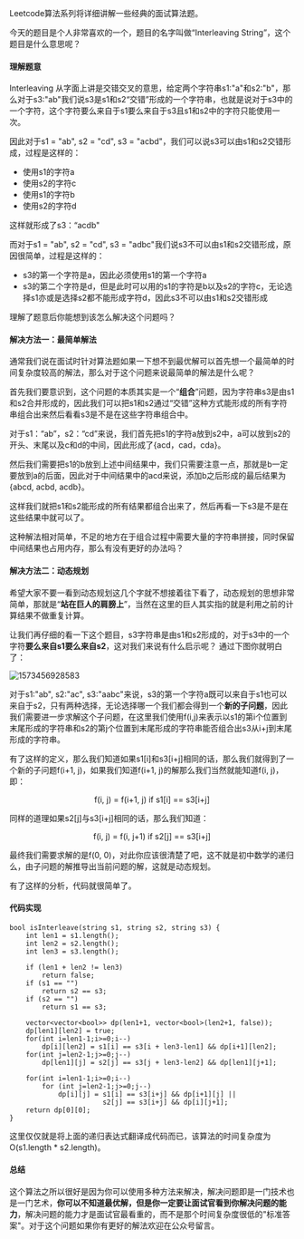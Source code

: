 Leetcode算法系列将详细讲解一些经典的面试算法题。

今天的题目是个人非常喜欢的一个，题目的名字叫做“Interleaving String”，这个题目是什么意思呢？



#### 理解题意

Interleaving 从字面上讲是交错交叉的意思，给定两个字符串s1:"a"和s2:"b"，那么对于s3:"ab"我们说s3是s1和s2“交错”形成的一个字符串，也就是说对于s3中的一个字符，这个字符要么来自于s1要么来自于s3且s1和s2中的字符只能使用一次。

因此对于s1 = "ab", s2 = "cd", s3 = "acbd"，我们可以说s3可以由s1和s2交错形成，过程是这样的：

* 使用s1的字符a
* 使用s2的字符c
* 使用s1的字符b
* 使用s2的字符d

这样就形成了s3：“acdb"

而对于s1 = "ab", s2 = "cd", s3 = "adbc"我们说s3不可以由s1和s2交错形成，原因很简单，过程是这样的：

* s3的第一个字符是a，因此必须使用s1的第一个字符a
* s3的第二个字符是d，但是此时可以用的s1的字符是b以及s2的字符c，无论选择s1亦或是选择s2都不能形成字符d，因此s3不可以由s1和s2交错形成

理解了题意后你能想到该怎么解决这个问题吗？



#### 解决方法一：最简单解法

通常我们说在面试时针对算法题如果一下想不到最优解可以首先想一个最简单的时间复杂度较高的解法，那么对于这个问题来说最简单的解法是什么呢？

首先我们要意识到，这个问题的本质其实是一个“**组合**”问题，因为字符串s3是由s1和s2合并形成的，因此我们可以把s1和s2通过“交错”这种方式能形成的所有字符串组合出来然后看看s3是不是在这些字符串组合中。

对于s1：“ab”，s2：“cd”来说，我们首先把s1的字符a放到s2中，a可以放到s2的开头、末尾以及c和d的中间，因此形成了{acd，cad，cda}。

然后我们需要把s1的b放到上述中间结果中，我们只需要注意一点，那就是b一定要放到a的后面，因此对于中间结果中的acd来说，添加b之后形成的最后结果为{abcd, acbd, acdb}。

这样我们就把s1和s2能形成的所有结果都组合出来了，然后再看一下s3是不是在这些结果中就可以了。

这种解法相对简单，不足的地方在于组合过程中需要大量的字符串拼接，同时保留中间结果也占用内存，那么有没有更好的办法吗？



#### 解决方法二：动态规划

希望大家不要一看到动态规划这几个字就不想接着往下看了，动态规划的思想非常简单，那就是“**站在巨人的肩膀上**”，当然在这里的巨人其实指的就是利用之前的计算结果不做重复计算。

让我们再仔细的看一下这个题目，s3字符串是由s1和s2形成的，对于s3中的一个字符**要么来自s1要么来自s2**，这对我们来说有什么启示呢？  通过下图你就明白了：

![1573456928583](../图片/1573456928583.png)

对于s1:"ab", s2:"ac", s3:"aabc"来说，s3的第一个字符a既可以来自于s1也可以来自于s2，只有两种选择，无论选择哪一个我们都会得到一个**新的子问题**，因此我们需要进一步求解这个子问题，在这里我们使用f(i,j)来表示以s1的第i个位置到末尾形成的字符串和s2的第j个位置到末尾形成的字符串能否组合出s3从i+j到末尾形成的字符串。

有了这样的定义，那么我们知道如果s1[i]和s3[i+j]相同的话，那么我们就得到了一个新的子问题f(i+1, j)，如果我们知道f(i+1, j)的解那么我们当然就能知道f(i, j)，即：

<center> f(i, j) = f(i+1, j)    if s1[i] == s3[i+j]</center>

同样的道理如果s2[j]与s3[i+j]相同的话，那么我们知道：

<center> f(i, j) = f(i, j+1)    if s2[j] == s3[i+j]</center>

最终我们需要求解的是f(0, 0)，对此你应该很清楚了吧，这不就是初中数学的递归么，由子问题的解推导出当前问题的解，这就是动态规划。

有了这样的分析，代码就很简单了。



#### 代码实现

```
bool isInterleave(string s1, string s2, string s3) {
    int len1 = s1.length();
    int len2 = s2.length();
    int len3 = s3.length();

    if (len1 + len2 != len3)
        return false;
    if (s1 == "")
        return s2 == s3;
    if (s2 == "")
        return s1 == s3;
 
    vector<vector<bool>> dp(len1+1, vector<bool>(len2+1, false));
    dp[len1][len2] = true;
    for(int i=len1-1;i>=0;i--)
        dp[i][len2] = s1[i] == s3[i + len3-len1] && dp[i+1][len2];
    for(int j=len2-1;j>=0;j--)
        dp[len1][j] = s2[j] == s3[j + len3-len2] && dp[len1][j+1];

    for(int i=len1-1;i>=0;i--)
        for (int j=len2-1;j>=0;j--)
            dp[i][j] = s1[i] == s3[i+j] && dp[i+1][j] || 
                       s2[j] == s3[i+j] && dp[i][j+1];
    return dp[0][0];
}
```

这里仅仅就是将上面的递归表达式翻译成代码而已，该算法的时间复杂度为O(s1.length * s2.length)。



#### 总结

这个算法之所以很好是因为你可以使用多种方法来解决，解决问题即是一门技术也是一门艺术，**你可以不知道最优解，但是你一定要让面试官看到你解决问题的能力**，解决问题的能力才是面试官最看重的，而不是那个时间复杂度很低的"标准答案"。对于这个问题如果你有更好的解法欢迎在公众号留言。